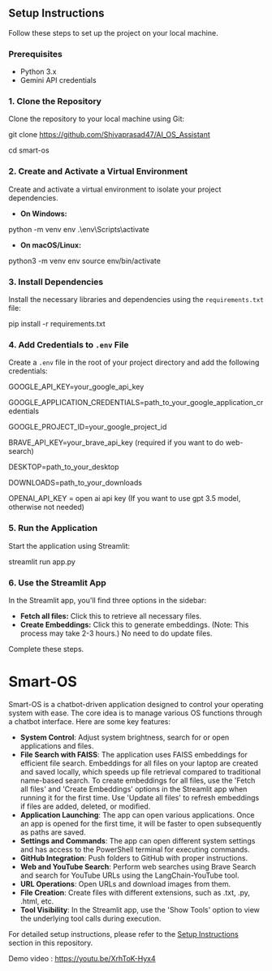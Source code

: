 ## Setup Instructions

Follow these steps to set up the project on your local machine.

### Prerequisites

- Python 3.x
- Gemini API credentials

### 1. Clone the Repository

Clone the repository to your local machine using Git:

git clone https://github.com/Shivaprasad47/AI_OS_Assistant

cd smart-os

### 2. Create and Activate a Virtual Environment

Create and activate a virtual environment to isolate your project dependencies.

- **On Windows:**

python -m venv env
.\env\Scripts\activate

- **On macOS/Linux:**

python3 -m venv env
source env/bin/activate

### 3. Install Dependencies

Install the necessary libraries and dependencies using the `requirements.txt` file:

pip install -r requirements.txt

### 4. Add Credentials to `.env` File

Create a `.env` file in the root of your project directory and add the following credentials:

GOOGLE_API_KEY=your_google_api_key

GOOGLE_APPLICATION_CREDENTIALS=path_to_your_google_application_credentials

GOOGLE_PROJECT_ID=your_google_project_id

BRAVE_API_KEY=your_brave_api_key (required if you want to do web-search)

DESKTOP=path_to_your_desktop

DOWNLOADS=path_to_your_downloads

OPENAI_API_KEY = open ai api key (If you want to use gpt 3.5 model, otherwise not needed)

### 5. Run the Application

Start the application using Streamlit:

streamlit run app.py

### 6. Use the Streamlit App

In the Streamlit app, you'll find three options in the sidebar:

- **Fetch all files:** Click this to retrieve all necessary files.
- **Create Embeddings:** Click this to generate embeddings. (Note: This process may take 2-3 hours.)
 No need to do update files.

Complete these steps.

# Smart-OS

Smart-OS is a chatbot-driven application designed to control your operating system with ease. The core idea is to manage various OS functions through a chatbot interface. Here are some key features:

- **System Control**: Adjust system brightness, search for or open applications and files.
- **File Search with FAISS**: The application uses FAISS embeddings for efficient file search. Embeddings for all files on your laptop are created and saved locally, which speeds up file retrieval compared to traditional name-based search. To create embeddings for all files, use the 'Fetch all files' and 'Create Embeddings' options in the Streamlit app when running it for the first time. Use 'Update all files' to refresh embeddings if files are added, deleted, or modified.
- **Application Launching**: The app can open various applications. Once an app is opened for the first time, it will be faster to open subsequently as paths are saved.
- **Settings and Commands**: The app can open different system settings and has access to the PowerShell terminal for executing commands.
- **GitHub Integration**: Push folders to GitHub with proper instructions.
- **Web and YouTube Search**: Perform web searches using Brave Search and search for YouTube URLs using the LangChain-YouTube tool.
- **URL Operations**: Open URLs and download images from them.
- **File Creation**: Create files with different extensions, such as .txt, .py, .html, etc.
- **Tool Visibility**: In the Streamlit app, use the 'Show Tools' option to view the underlying tool calls during execution.

For detailed setup instructions, please refer to the [Setup Instructions](#setup-instructions) section in this repository.

Demo video : https://youtu.be/XrhToK-Hyx4




